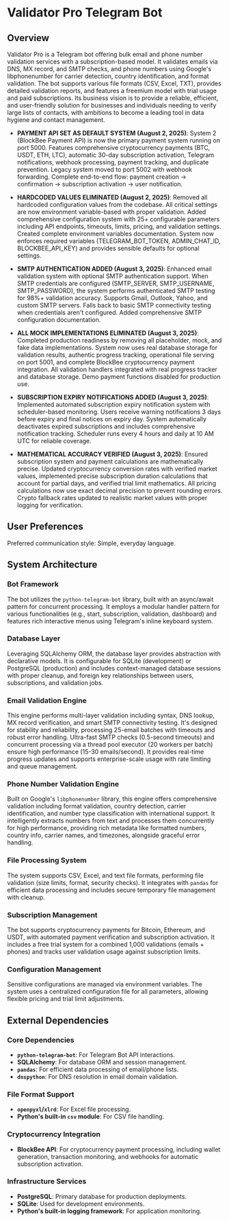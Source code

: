 # Validator Pro Telegram Bot

## Overview
Validator Pro is a Telegram bot offering bulk email and phone number validation services with a subscription-based model. It validates emails via DNS, MX record, and SMTP checks, and phone numbers using Google's libphonenumber for carrier detection, country identification, and format validation. The bot supports various file formats (CSV, Excel, TXT), provides detailed validation reports, and features a freemium model with trial usage and paid subscriptions. Its business vision is to provide a reliable, efficient, and user-friendly solution for businesses and individuals needing to verify large lists of contacts, with ambitions to become a leading tool in data hygiene and contact management.

- **PAYMENT API SET AS DEFAULT SYSTEM (August 2, 2025)**: System 2 (BlockBee Payment API) is now the primary payment system running on port 5000. Features comprehensive cryptocurrency payments (BTC, USDT, ETH, LTC), automatic 30-day subscription activation, Telegram notifications, webhook processing, payment tracking, and duplicate prevention. Legacy system moved to port 5002 with webhook forwarding. Complete end-to-end flow: payment creation → confirmation → subscription activation → user notification.

- **HARDCODED VALUES ELIMINATED (August 2, 2025)**: Removed all hardcoded configuration values from the codebase. All critical settings are now environment variable-based with proper validation. Added comprehensive configuration system with 25+ configurable parameters including API endpoints, timeouts, limits, pricing, and validation settings. Created complete environment variables documentation. System now enforces required variables (TELEGRAM_BOT_TOKEN, ADMIN_CHAT_ID, BLOCKBEE_API_KEY) and provides sensible defaults for optional settings.

- **SMTP AUTHENTICATION ADDED (August 3, 2025)**: Enhanced email validation system with optional SMTP authentication support. When SMTP credentials are configured (SMTP_SERVER, SMTP_USERNAME, SMTP_PASSWORD), the system performs authenticated SMTP testing for 98%+ validation accuracy. Supports Gmail, Outlook, Yahoo, and custom SMTP servers. Falls back to basic SMTP connectivity testing when credentials aren't configured. Added comprehensive SMTP configuration documentation.

- **ALL MOCK IMPLEMENTATIONS ELIMINATED (August 3, 2025)**: Completed production readiness by removing all placeholder, mock, and fake data implementations. System now uses real database storage for validation results, authentic progress tracking, operational file serving on port 5001, and complete BlockBee cryptocurrency payment integration. All validation handlers integrated with real progress tracker and database storage. Demo payment functions disabled for production use.

- **SUBSCRIPTION EXPIRY NOTIFICATIONS ADDED (August 3, 2025)**: Implemented automated subscription expiry notification system with scheduler-based monitoring. Users receive warning notifications 3 days before expiry and final notices on expiry day. System automatically deactivates expired subscriptions and includes comprehensive notification tracking. Scheduler runs every 4 hours and daily at 10 AM UTC for reliable coverage.

- **MATHEMATICAL ACCURACY VERIFIED (August 3, 2025)**: Ensured subscription system and payment calculations are mathematically precise. Updated cryptocurrency conversion rates with verified market values, implemented precise subscription duration calculations that account for partial days, and verified trial limit mathematics. All pricing calculations now use exact decimal precision to prevent rounding errors. Crypto fallback rates updated to realistic market values with proper logging for verification.

## User Preferences
Preferred communication style: Simple, everyday language.

## System Architecture

### Bot Framework
The bot utilizes the `python-telegram-bot` library, built with an async/await pattern for concurrent processing. It employs a modular handler pattern for various functionalities (e.g., start, subscription, validation, dashboard) and features rich interactive menus using Telegram's inline keyboard system.

### Database Layer
Leveraging SQLAlchemy ORM, the database layer provides abstraction with declarative models. It is configurable for SQLite (development) or PostgreSQL (production) and includes context-managed database sessions with proper cleanup, and foreign key relationships between users, subscriptions, and validation jobs.

### Email Validation Engine
This engine performs multi-layer validation including syntax, DNS lookup, MX record verification, and smart SMTP connectivity testing. It's designed for stability and reliability, processing 25-email batches with timeouts and robust error handling. Ultra-fast SMTP checks (0.5-second timeouts) and concurrent processing via a thread pool executor (20 workers per batch) ensure high performance (15-30 emails/second). It provides real-time progress updates and supports enterprise-scale usage with rate limiting and queue management.

### Phone Number Validation Engine
Built on Google's `libphonenumber` library, this engine offers comprehensive validation including format validation, country detection, carrier identification, and number type classification with international support. It intelligently extracts numbers from text and processes them concurrently for high performance, providing rich metadata like formatted numbers, country info, carrier names, and timezones, alongside graceful error handling.

### File Processing System
The system supports CSV, Excel, and text file formats, performing file validation (size limits, format, security checks). It integrates with `pandas` for efficient data processing and includes secure temporary file management with cleanup.

### Subscription Management
The bot supports cryptocurrency payments for Bitcoin, Ethereum, and USDT, with automated payment verification and subscription activation. It includes a free trial system for a combined 1,000 validations (emails + phones) and tracks user validation usage against subscription limits.

### Configuration Management
Sensitive configurations are managed via environment variables. The system uses a centralized configuration file for all parameters, allowing flexible pricing and trial limit adjustments.

## External Dependencies

### Core Dependencies
- **`python-telegram-bot`**: For Telegram Bot API interactions.
- **SQLAlchemy**: For database ORM and session management.
- **`pandas`**: For efficient data processing of email/phone lists.
- **`dnspython`**: For DNS resolution in email domain validation.

### File Format Support
- **`openpyxl`/`xlrd`**: For Excel file processing.
- **Python's built-in `csv` module**: For CSV file handling.

### Cryptocurrency Integration
- **BlockBee API**: For cryptocurrency payment processing, including wallet generation, transaction monitoring, and webhooks for automatic subscription activation.

### Infrastructure Services
- **PostgreSQL**: Primary database for production deployments.
- **SQLite**: Used for development environments.
- **Python's built-in logging framework**: For application monitoring.